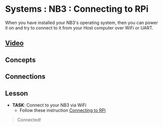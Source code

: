 # Systems : NB3 : Connecting to RPi
When you have installed your NB3's operating system, then you can power it on and try to connect to it from your Host computer over WiFi or UART.

## [Video](https://vimeo.com/1036391512)

## Concepts

## Connections

## Lesson

- **TASK**: Connect to your NB3 via WiFi
    - Follow these instruction [Connecting to RPi](../../../boxes/systems/connecting/README.md)
> Connected!